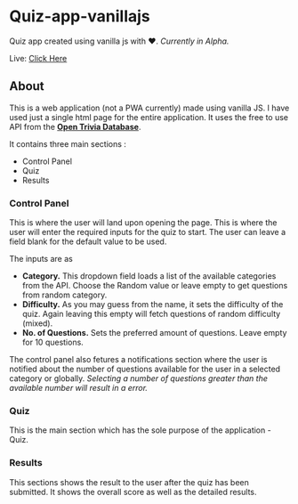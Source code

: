 # Quiz-app-vanillajs
Quiz app created using vanilla js with :heart:. *Currently in Alpha.*

Live: [Click Here](https://i-am-jyotirmaya.github.io/Quiz-app-vanillajs/)

## About
This is a web application (not a PWA currently) made using vanilla JS. I have used just a single html page for the entire application.
It uses the free to use API from the [**Open Trivia Database**](https://www.opentdb.com).

It contains three main sections :
* Control Panel
* Quiz
* Results

### Control Panel
This is where the user will land upon opening the page. This is where the user will enter the required inputs for the quiz to start.
The user can leave a field blank for the default value to be used.

The inputs are as 
* **Category.** This dropdown field loads a list of the available categories from the API. Choose the Random value or leave empty to get questions from random category.
* **Difficulty.** As you may guess from the name, it sets the difficulty of the quiz. Again leaving this empty will fetch questions of random difficulty (mixed).
* **No. of Questions.** Sets the preferred amount of questions. Leave empty for 10 questions.

The control panel also fetures a notifications section where the user is notified about the number of questions available for the user in a selected category or globally.
*Selecting a number of questions greater than the available number will result in a error.*

### Quiz
This is the main section which has the sole purpose of the application - Quiz.

### Results
This sections shows the result to the user after the quiz has been submitted. It shows the overall score as well as the detailed results.
